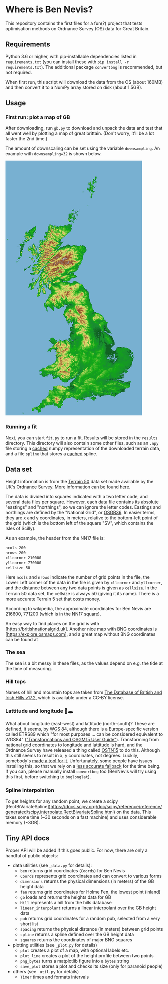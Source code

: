 # Where is Ben Nevis?

This repository contains the first files for a fun(?) project that tests optimisation methods on Ordnance Survey (OS) data for Great Britain.

## Requirements

Python 3.6 or higher, with pip-installable dependencies listed in `requirements.txt` (you can install these with `pip install -r requirements.txt`).
The additional package `convertbng` is recommended, but not required.

When first run, this script will download the data from the OS (about 160MB) and then convert it to a NumPy array stored on disk (about 1.5GB).

## Usage

### First run: plot a map of GB

After downloading, run `gb.py` to download and unpack the data and test that all went well by plotting a map of great brittain.
(Don't worry, it'll be a lot faster the 2nd time.)

The amount of downscaling can be set using the variable ``downsampling``.
An example with ``downsampling=32`` is shown below.

![Downscaled map of GB](gb-small.png)

### Running a fit

Next, you can start `fit.py` to run a fit.
Results will be stored in the `results` directory.
This directory will also contain some other files, such as an `.npy` file storing a [cached](https://numpy.org/doc/stable/reference/generated/numpy.load.html) numpy representation of the downloaded terrain data, and a file `spline` that stores a [cached](https://docs.python.org/3/library/pickle.html) spline.

## Data set

Height information is from the [Terrain 50](https://osdatahub.os.uk/downloads/open/Terrain50) data set made available by the UK's Ordnance Survey.
More information can be found [here](https://www.ordnancesurvey.co.uk/business-government/tools-support/terrain-50-support).

The data is divided into squares indicated with a two letter code, and several data files per square.
However, each data file contains its absolute "eastings" and "northings", so we can ignore the letter codes.
Eastings and northings are defined by the "National Grid", or [OSGB36](https://en.wikipedia.org/wiki/Ordnance_Survey_National_Grid).
In easier terms, they are x and y coordinates, in meters, relative to the bottom-left point of the grid (which is the bottom left of the square "SV", which contains the Isles of Scilly).

As an example, the header from the NN17 file is:

```
ncols 200
nrows 200
xllcorner 210000
yllcorner 770000
cellsize 50
```

Here ``ncols`` and ``nrows`` indicate the number of grid points in the file,
the Lower Left corner of the data in the file is given by `xllcorner` and `yllcorner`,
and the distance between any two data points is given as `cellsize`.
In the Terrain 50 data set, the cellsize is always 50 (giving it its name).
There is a more accurate Terrain 5 set that costs money.

According to wikipedia, the approximate coordinates for Ben Nevis are 216600, 771200 (which is in the NN17 square).

An easy way to find places on the grid is with [https://britishnationalgrid.uk].
Another nice map with BNG coordinates is [https://explore.osmaps.com], and a great map without BNG coordinates can be found at 

### The sea

The sea is a bit messy in these files, as the values depend on e.g. the tide at the time of measuring.

### Hill tops

Names of hill and mountain tops are taken from [The Database of British and Irish Hills v17.2](http://www.hills-database.co.uk), which is available under a CC-BY license.

### Lattitude and longitude 🐇🕳️

What about longitude (east-west) and lattitude (north-south)?
These are defined, it seems, by [WGS 84](https://en.wikipedia.org/wiki/World_Geodetic_System#WGS84), although there is a Europe-specific version called ETRS89 which "for most purposes ... can be considered equivalent to WGS84" (["Transformations and OSGM15 User Guide"](https://www.ordnancesurvey.co.uk/business-government/tools-support/os-net/for-developers)).
Transforming from national grid coordinates to longitude and lattitude is hard, and the Ordnance Survey have released a thing called [OSTN15](https://www.ordnancesurvey.co.uk/business-government/tools-support/os-net/for-developers) to do this.
Although this still seems to result in x, y coordinates, not degrees.
Luckily, somebody's [made a tool for it](https://github.com/urschrei/convertbng).
Unfortunately, some people have issues installing this, so that we rely on a [less accurate fallback](https://github.com/MichaelClerx/bnglonlat) for the time being.
If you can, please manually install `convertbng` too (BenNevis will try using this first, before switching to `bnglonglat`).

### Spline interpolation

To get heights for any random point, we create a scipy [RectBiVariateSpline])https://docs.scipy.org/doc/scipy/reference/reference/generated/scipy.interpolate.RectBivariateSpline.html) on the data.
This takes some time (~30 seconds on a fast machine) and uses considerable memory (~3GB).

## Tiny API docs

Proper API will be added if this goes public.
For now, there are only a handful of public objects:

- data utilities (see `_data.py` for details):
  - `ben` returns grid coordinates (`Coords`) for Ben Nevis
  - `Coords` represents grid coordinates and can convert to various forms
  - `dimensions` returns the physical dimensions (in meters) of the GB height data
  - `fen` returns grid coordinates for Holme Fen, the lowest point (inland)
  - `gb` loads and returns the heights data for GB
  - `Hill` represents a hill from the hills database
  - `linear_interpolant` returns a linear interpolant over the GB height data
  - `pub` returns grid coordinates for a random pub, selected from a very short list
  - `spacing` returns the physical distance (in meters) between grid points
  - `spline` returns a spline defined over the GB height data
  - `squares` returns the coordinates of major BNG squares
- plotting utilities (see `_plot.py` for details)
  - `plot` creates a plot of a map, with optional labels etc.
  - `plot_line` creates a plot of the height profile between two points
  - `png_bytes` turns a matplotlib figure into a `bytes` string
  - `save_plot` stores a plot and checks its size (only for paranoid people)
- others (see `_util.py` for details)
  - `Timer` times and formats intervals

